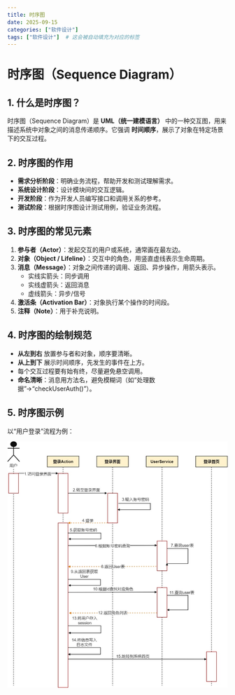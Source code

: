 ```yaml
---
title: 时序图
date: 2025-09-15
categories: ["软件设计"]
tags: ["软件设计"]  # 这会被自动填充为对应的标签
---
```

# 时序图（Sequence Diagram）

## 1. 什么是时序图？

时序图（Sequence Diagram）是 **UML（统一建模语言）** 中的一种交互图，用来描述系统中对象之间的消息传递顺序。它强调 **时间顺序**，展示了对象在特定场景下的交互过程。

## 2. 时序图的作用

* **需求分析阶段**：明确业务流程，帮助开发和测试理解需求。
* **系统设计阶段**：设计模块间的交互逻辑。
* **开发阶段**：作为开发人员编写接口和调用关系的参考。
* **测试阶段**：根据时序图设计测试用例，验证业务流程。

## 3. 时序图的常见元素

1. **参与者（Actor）**：发起交互的用户或系统，通常画在最左边。
2. **对象（Object / Lifeline）**：交互中的角色，用竖直虚线表示生命周期。
3. **消息（Message）**：对象之间传递的调用、返回、异步操作，用箭头表示。
    * 实线实箭头：同步调用
    * 实线虚箭头：返回消息
    * 虚线箭头：异步/信号
4. **激活条（Activation Bar）**：对象执行某个操作的时间段。
5. **注释（Note）**：用于补充说明。

## 4. 时序图的绘制规范

* **从左到右** 放置参与者和对象，顺序要清晰。
* **从上到下** 展示时间顺序，先发生的事件在上方。
* 每个交互过程要有始有终，尽量避免悬空调用。
* **命名清晰**：消息用方法名，避免模糊词（如“处理数据”→“checkUserAuth()”）。

## 5. 时序图示例

以“用户登录”流程为例：

![时序图示例](imges/img.png)



